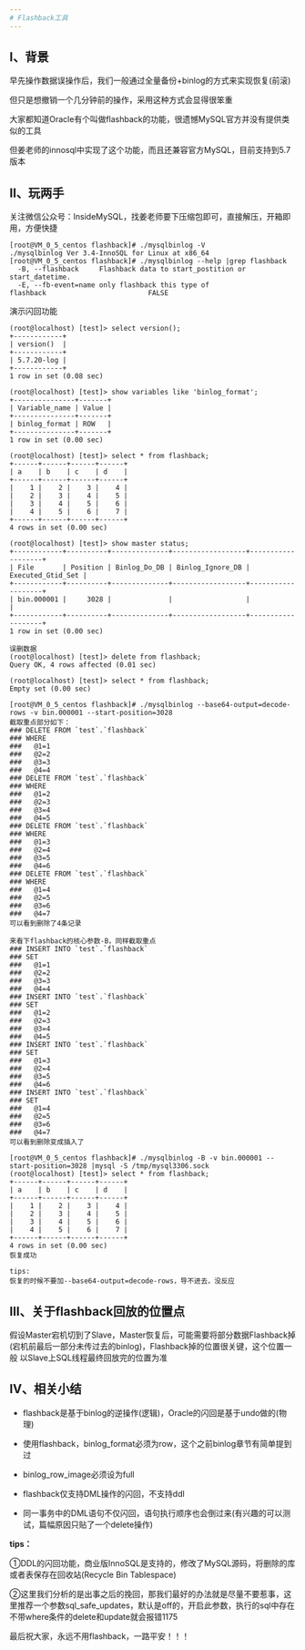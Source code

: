 ```yaml
---
# Flashback工具
---
```


## Ⅰ、背景
早先操作数据误操作后，我们一般通过全量备份+binlog的方式来实现恢复(前滚)

但只是想撤销一个几分钟前的操作，采用这种方式会显得很笨重

大家都知道Oracle有个叫做flashback的功能，很遗憾MySQL官方并没有提供类似的工具

但姜老师的innosql中实现了这个功能，而且还兼容官方MySQL，目前支持到5.7版本

## Ⅱ、玩两手
关注微信公众号：InsideMySQL，找姜老师要下压缩包即可，直接解压，开箱即用，方便快捷
```
[root@VM_0_5_centos flashback]# ./mysqlbinlog -V
./mysqlbinlog Ver 3.4-InnoSQL for Linux at x86_64
[root@VM_0_5_centos flashback]# ./mysqlbinlog --help |grep flashback
  -B, --flashback     Flashback data to start_postition or start_datetime.
  -E, --fb-event=name only flashback this type of
flashback                         FALSE
```

演示闪回功能
```
(root@localhost) [test]> select version();
+------------+
| version()  |
+------------+
| 5.7.20-log |
+------------+
1 row in set (0.08 sec)

(root@localhost) [test]> show variables like 'binlog_format';
+---------------+-------+
| Variable_name | Value |
+---------------+-------+
| binlog_format | ROW   |
+---------------+-------+
1 row in set (0.00 sec)

(root@localhost) [test]> select * from flashback;
+------+------+------+------+
| a    | b    | c    | d    |
+------+------+------+------+
|    1 |    2 |    3 |    4 |
|    2 |    3 |    4 |    5 |
|    3 |    4 |    5 |    6 |
|    4 |    5 |    6 |    7 |
+------+------+------+------+
4 rows in set (0.00 sec)

(root@localhost) [test]> show master status;
+------------+----------+--------------+------------------+-------------------+
| File       | Position | Binlog_Do_DB | Binlog_Ignore_DB | Executed_Gtid_Set |
+------------+----------+--------------+------------------+-------------------+
| bin.000001 |     3028 |              |                  |                   |
+------------+----------+--------------+------------------+-------------------+
1 row in set (0.00 sec)

误删数据
(root@localhost) [test]> delete from flashback;
Query OK, 4 rows affected (0.01 sec)

(root@localhost) [test]> select * from flashback;
Empty set (0.00 sec)

[root@VM_0_5_centos flashback]# ./mysqlbinlog --base64-output=decode-rows -v bin.000001 --start-position=3028
截取重点部分如下：
### DELETE FROM `test`.`flashback`
### WHERE
###   @1=1
###   @2=2
###   @3=3
###   @4=4
### DELETE FROM `test`.`flashback`
### WHERE
###   @1=2
###   @2=3
###   @3=4
###   @4=5
### DELETE FROM `test`.`flashback`
### WHERE
###   @1=3
###   @2=4
###   @3=5
###   @4=6
### DELETE FROM `test`.`flashback`
### WHERE
###   @1=4
###   @2=5
###   @3=6
###   @4=7
可以看到删除了4条记录

来看下flashback的核心参数-B，同样截取重点
### INSERT INTO `test`.`flashback`
### SET
###   @1=1
###   @2=2
###   @3=3
###   @4=4
### INSERT INTO `test`.`flashback`
### SET
###   @1=2
###   @2=3
###   @3=4
###   @4=5
### INSERT INTO `test`.`flashback`
### SET
###   @1=3
###   @2=4
###   @3=5
###   @4=6
### INSERT INTO `test`.`flashback`
### SET
###   @1=4
###   @2=5
###   @3=6
###   @4=7
可以看到删除变成插入了

[root@VM_0_5_centos flashback]# ./mysqlbinlog -B -v bin.000001 --start-position=3028 |mysql -S /tmp/mysql3306.sock
(root@localhost) [test]> select * from flashback;
+------+------+------+------+
| a    | b    | c    | d    |
+------+------+------+------+
|    1 |    2 |    3 |    4 |
|    2 |    3 |    4 |    5 |
|    3 |    4 |    5 |    6 |
|    4 |    5 |    6 |    7 |
+------+------+------+------+
4 rows in set (0.00 sec)
恢复成功

tips:
恢复的时候不要加--base64-output=decode-rows，导不进去，没反应
```

## Ⅲ、关于flashback回放的位置点
假设Master宕机切到了Slave，Master恢复后，可能需要将部分数据Flashback掉(宕机前最后一部分未传过去的binlog)，Flashback掉的位置很关键，这个位置一般 以Slave上SQL线程最终回放完的位置为准

## Ⅳ、相关小结
- flashback是基于binlog的逆操作(逻辑)，Oracle的闪回是基于undo做的(物理)

- 使用flashback，binlog_format必须为row，这个之前binlog章节有简单提到过

- binlog_row_image必须设为full

- flashback仅支持DML操作的闪回，不支持ddl

- 同一事务中的DML语句不仅闪回，语句执行顺序也会倒过来(有兴趣的可以测试，篇幅原因只贴了一个delete操作)

**tips：**

①DDL的闪回功能，商业版InnoSQL是支持的，修改了MySQL源码，将删除的库或者表保存在回收站(Recycle Bin Tablespace)

②这里我们分析的是出事之后的挽回，那我们最好的办法就是尽量不要惹事，这里推荐一个参数sql_safe_updates，默认是off的，开启此参数，执行的sql中存在不带where条件的delete和update就会报错1175

最后祝大家，永远不用flashback，一路平安！！！
